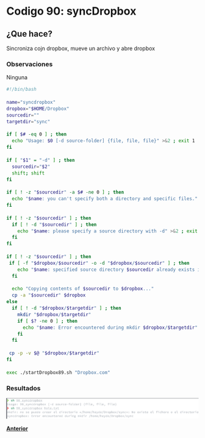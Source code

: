 # Codigo 90: syncDropbox

## ¿Que hace?
Sincroniza cojn dropbox, mueve un archivo y abre dropbox 

### **Observaciones**
Ninguna

```bash
#!/bin/bash

name="syncdropbox"
dropbox="$HOME/Dropbox"
sourcedir=""
targetdir="sync"

if [ $# -eq 0 ] ; then
  echo "Usage: $0 [-d source-folder] {file, file, file}" >&2 ; exit 1
fi 

if [ "$1" = "-d" ] ; then
  sourcedir="$2"
  shift; shift
fi

if [ ! -z "$sourcedir" -a $# -ne 0 ] ; then
  echo "$name: you can't specify both a directory and specific files." >&2 ; exit 1
fi

if [ ! -z "$sourcedir" ] ; then
  if [ ! -d "$sourcedir" ] ; then
    echo "$name: please specify a source directory with -d" >&2 ; exit 1
  fi
fi

if [ ! -z "$sourcedir" ] ; then
 if [ -f "$dropbox/$sourcedir" -o -d "$dropbox/$sourcedir" ] ; then
    echo "$name: specified source directory $sourcedir already exists in $dropbox" >&2 ; exit 1
  fi

  echo "Copying contents of $sourcedir to $dropbox..."
  cp -a "$sourcedir" $dropbox	
else
  if [ ! -d "$dropbox/$targetdir" ] ; then
    mkdir "$dropbox/$targetdir"
    if [ $? -ne 0 ] ; then
      echo "$name: Error encountered during mkdir $dropbox/$targetdir" >&2 ; exit 1
    fi
  fi

 cp -p -v $@ "$dropbox/$targetdir"
fi

exec ./startDropbox89.sh "Dropbox.com"
```
### **Resultados**

![](https://github.com/SPM-UPVictoria/test-git-itsHaydo/blob/main/capturas/capturas/90.png)


**[Anterior](https://github.com/SPM-UPVictoria/test-git-itsHaydo)**
